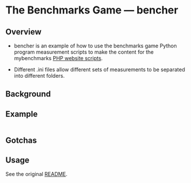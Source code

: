 The Benchmarks Game — bencher
==================================

Overview
--------
* bencher is an example of how to use the benchmarks game Python program measurement scripts to make the content for the mybenchmarks [PHP website scripts](../mybenchmarks).

* Different .ini files allow different sets of measurements to be separated into different folders.

   
Background
----------



Example
-------
```

```


Gotchas
-------



Usage
-----

See the original [README](README).






